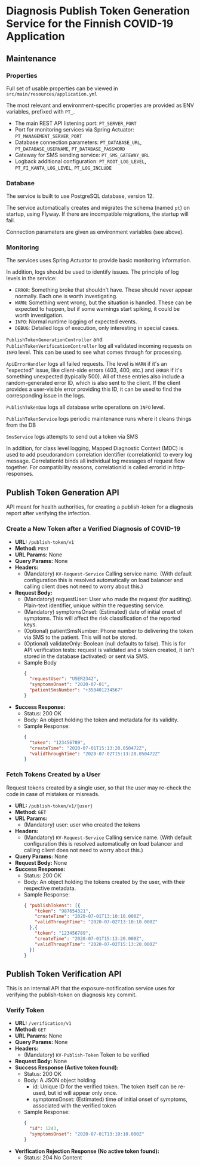 # Diagnosis Publish Token Generation Service for the Finnish COVID-19 Application

## Maintenance

### Properties
Full set of usable properties can be viewed in `src/main/resources/application.yml`

The most relevant and environment-specific properties are provided as ENV variables, prefixed with `PT_`.
* The main REST API listening port: `PT_SERVER_PORT`
* Port for monitoring services via Spring Actuator: `PT_MANAGEMENT_SERVER_PORT` 
* Database connection parameters: `PT_DATABASE_URL`, `PT_DATABASE_USERNAME`, `PT_DATABASE_PASSWORD`
* Gateway for SMS sending service: `PT_SMS_GATEWAY_URL`
* Logback additional configuration: `PT_ROOT_LOG_LEVEL`, `PT_FI_KANTA_LOG_LEVEL`, `PT_LOG_INCLUDE`

### Database
The service is built to use PostgreSQL database, version 12. 

The service automatically creates and migrates the schema (named `pt`) on startup, using Flyway. 
If there are incompatible migrations, the startup will fail. 

Connection parameters are given as environment variables (see above).

### Monitoring
The services uses Spring Actuator to provide basic monitoring information.

In addition, logs should be used to identify issues. The principle of log levels in the service:
* `ERROR`: Something broke that shouldn't have. These should never appear normally. Each one is worth investigating.
* `WARN`: Something went wrong, but the situation is handled. These can be expected to happen, but if some warnings start spiking, it could be worth investigation.
* `INFO`: Normal runtime logging of expected events.
* `DEBUG`: Detailed logs of execution, only interesting in special cases.

`PublishTokenGenerationController` and `PublishTokenVerificationController` log all validated incoming requests on `INFO` level.
This can be used to see what comes through for processing.

`ApiErrorHandler` logs all failed requests. 
The level is `WARN` if it's an "expected" issue, like client-side errors (403, 400, etc.) and `ERROR` if it's something unexpected (typically 500).
All of these entries also include a random-generated error ID, which is also sent to the client. 
If the client provides a user-visible error providing this ID, it can be used to find the corresponding issue in the logs.

`PublishTokenDao` logs all database write operations on `INFO` level.

`PublishTokenService` logs periodic maintenance runs where it cleans things from the DB

`SmsService` logs attempts to send out a token via SMS

In addition, for class level logging, Mapped Diagnostic Context (MDC) is used to add pseudorandom correlation identifier (correlationId)
to every log message. CorrelationId binds all individual log messages of request flow together. For compatibility reasons,
correlationId is called errorId in http-responses.

## Publish Token Generation API
API meant for health authorities, for creating a publish-token for a diagnosis report after verifying the infection.

### Create a New Token after a Verified Diagnosis of COVID-19
* **URL:** `/publish-token/v1`
* **Method:** `POST`
* **URL Params:** None
* **Query Params:** None
* **Headers:**
  * (Mandatory) `KV-Request-Service` Calling service name. (With default configuration this is resolved automatically on load balancer and calling client does not need to worry about this.)
* **Request Body:** 
  * (Mandatory) requestUser: User who made the request (for auditing). Plain-text identifier, unique within the requesting service.
  * (Mandatory) symptomsOnset: (Estimated) date of initial onset of symptoms. This will affect the risk classification of the reported keys.
  * (Optional) patientSmsNumber: Phone number to delivering the token via SMS to the patient. This will not be stored.
  * (Optional) validateOnly: Boolean (null defaults to false). This is for API verification tests: request is validated and a token created, it isn't stored in the database (activated) or sent via SMS.
  * Sample Body 
      ```json
      { 
        "requestUser": "USER2342",
        "symptomsOnset": "2020-07-01",
        "patientSmsNumber": "+358401234567"
      }
      ```
* **Success Response:**
  * Status: 200 OK
  * Body: An object holding the token and metadata for its validity.
  * Sample Response: 
    ```json
    {
      "token": "123456789",
      "createTime": "2020-07-01T15:13:20.050472Z",
      "validThroughTime": "2020-07-02T15:13:20.050472Z"
    }
    ```
    
### Fetch Tokens Created by a User
Request tokens created by a single user, so that the user may re-check the code in case of mistakes or misreads.
* **URL:** `/publish-token/v1/{user}`
* **Method:** `GET`
* **URL Params:**
  * (Mandatory) user: user who created the tokens
* **Headers:**
  * (Mandatory) `KV-Request-Service` Calling service name. (With default configuration this is resolved automatically on load balancer and calling client does not need to worry about this.)
* **Query Params:** None
* **Request Body:** None
* **Success Response:**
  * Status: 200 OK
  * Body: An object holding the tokens created by the user, with their respective metadata.
  * Sample Response: 
    ```json
    { "publishTokens": [{
        "token": "987654321",
        "createTime": "2020-07-01T13:10:10.000Z",
        "validThroughTime": "2020-07-02T13:10:10.000Z"
      },{
        "token": "123456789",
        "createTime": "2020-07-01T15:13:20.000Z",
        "validThroughTime": "2020-07-02T15:13:20.000Z"
      }]
    }
    ```

## Publish Token Verification API
This is an internal API that the exposure-notification service uses for verifying the publish-token on diagnosis key commit.

### Verify Token
* **URL:** `/verification/v1`
* **Method:** `GET`
* **URL Params:** None
* **Query Params:** None
* **Headers:**
  * (Mandatory) `KV-Publish-Token` Token to be verified
* **Request Body:** None
* **Success Response (Active token found):**
  * Status: 200 OK
  * Body: A JSON object holding 
    * id: Unique ID for the verified token. The token itself can be re-used, but id will appear only once.
    * symptomsOnset: (Estimated) time of initial onset of symptoms, associated with the verified token
  * Sample Response: 
    ```json
    { 
      "id": 1243,
      "symptomsOnset": "2020-07-01T13:10:10.000Z"
    }
    ```
* **Verification Rejection Response (No active token found):**
  * Status: 204 No Content
  
